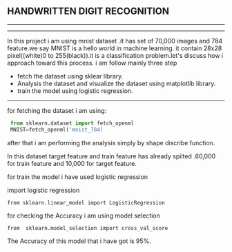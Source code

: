 ## HANDWRITTEN DIGIT RECOGNITION 
---
---
In this project i am using mnist dataset .it has set of 70,000 images and 784 feature.we say MNIST is a hello world in machine learning. it contain 28x28 pixel((white)0 to 255(black)).it is a classification problem.let's discuss how i approach toward this process.
i am follow mainly three step

* fetch the dataset using sklear library.
* Analysis the dataset and visualize the dataset using matplotlib library.
* train the model using logistic regression.

---

for fetching the dataset i am using:

```python
 from sklearn.dataset import fetch_openml
 MNIST=fetch_openml('mnist_784)
```

after that i am performing the analysis simply by shape discribe function.

In this dataset target feature and train feature has already spilted .60,000 for train feature and 10,000 for target feature.


for train the model i have used logistic regression

import logistic regression
```
from sklearn.linear_model import LogisticRegression
```
for checking the Accuracy
 i am using model selection

 ```
 from  sklearn.model_selection import cross_val_score 
 ```
 The Accuracy of this model that i have got is 95%.

